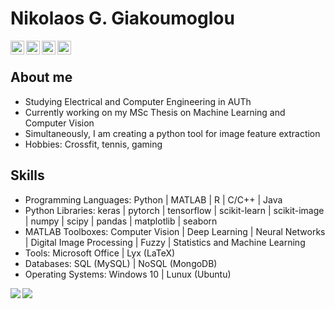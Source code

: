 # Nikolaos G. Giakoumoglou
<p align="left">
<a target="_blank" href="https://www.linkedin.com/in/nikos-g-giakoumoglou/">
  <img align="left" alt="LinkdeIN" width="22px" src="https://cdn.jsdelivr.net/npm/simple-icons@v3/icons/linkedin.svg" />
</a>
<a target="_blank" href="https://www.instagram.com/n.giakoumoglou/">
  <img align="left" alt="Instagram" width="22px" src="https://cdn.jsdelivr.net/npm/simple-icons@v3/icons/instagram.svg" />
</a>
<a target="_blank" href="mailto:ngiakoumoglou@hotmail.com">
  <img align="left" alt="Gmail" width="22px" src="https://cdn.jsdelivr.net/npm/simple-icons@v3/icons/gmail.svg" />
</a>
<a target="_blank" href="https://www.facebook.com/Nikos.Giakoumoglou98/">
  <img align="left" alt="Facebook" width="22px" src="https://cdn.jsdelivr.net/npm/simple-icons@v3/icons/facebook.svg" />
</a> </p>  
<br/>

## About me
- Studying Electrical and Computer Engineering in AUTh
- Currently working on my MSc Thesis on Machine Learning and Computer Vision
- Simultaneously, I am creating a python tool for image feature extraction
- Hobbies: Crossfit, tennis, gaming

## Skills
- Programming Languages: Python | MATLAB | R | C/C++ | Java <br/>
- Python Libraries: keras | pytorch | tensorflow | scikit-learn | scikit-image | numpy | scipy | pandas | matplotlib | seaborn <br/>
- MATLAB Toolboxes: Computer Vision | Deep Learning | Neural Networks | Digital Image Processing | Fuzzy | Statistics and Machine Learning <br/>
- Tools: Microsoft Office | Lyx (LaTeX) <br/>
- Databases: SQL (MySQL) | NoSQL (MongoDB) <br/>
- Operating Systems: Windows 10 | Lunux (Ubuntu) <br/>

<div>
<img align="rigth" src="https://github-readme-stats.vercel.app/api/top-langs/?username=giakou4&layout=compact" />
<img align="left" src="https://github-readme-stats.vercel.app/api?username=giakou4&show_icons=true&hide_border=true&&count_private=true&include_all_commits=true" />
<div/>
